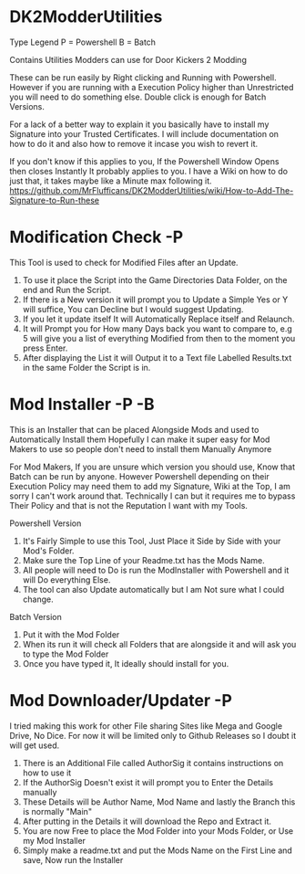 # DK2ModderUtilities
Type Legend
P = Powershell
B = Batch

Contains Utilities Modders can use for Door Kickers 2 Modding

These can be run easily by Right clicking and Running with Powershell.
However if you are running with a Execution Policy higher than Unrestricted you will need to do something else.
Double click is enough for Batch Versions.

For a lack of a better way to explain it you basically have to install my Signature into your Trusted Certificates.
I will include documentation on how to do it and also how to remove it incase you wish to revert it.

If you don't know if this applies to you, If the Powershell Window Opens then closes Instantly It probably applies to you.
I have a Wiki on how to do just that, it takes maybe like a Minute max following it.
https://github.com/MrFlufficans/DK2ModderUtilities/wiki/How-to-Add-The-Signature-to-Run-these

# Modification Check -P
This Tool is used to check for Modified Files after an Update.

1.  To use it place the Script into the Game Directories Data Folder, on the end and Run the Script.
2.  If there is a New version it will prompt you to Update a Simple Yes or Y will suffice, You can Decline but I would suggest Updating.
3.  If you let it update itself It will Automatically Replace itself and Relaunch.
4.  It will Prompt you for How many Days back you want to compare to, e.g 5 will give you a list of everything Modified from then to the moment you press Enter.
5.  After displaying the List it will Output it to a Text file Labelled Results.txt in the same Folder the Script is in.


# Mod Installer -P -B
This is an Installer that can be placed Alongside Mods and used to Automatically Install them
Hopefully I can make it super easy for Mod Makers to use so people don't need to install them Manually Anymore

For Mod Makers, If you are unsure which version you should use, Know that Batch can be run by anyone.
However Powershell depending on their Execution Policy may need them to add my Signature, Wiki at the Top, I am sorry I can't work around that.
Technically I can but it requires me to bypass Their Policy and that is not the Reputation I want with my Tools.

Powershell Version
1.  It's Fairly Simple to use this Tool, Just Place it Side by Side with your Mod's Folder.
2.  Make sure the Top Line of your Readme.txt has the Mods Name.
3.  All people will need to Do is run the ModInstaller with Powershell and it will Do everything Else.
4.  The tool can also Update automatically but I am Not sure what I could change.

Batch Version
1.  Put it with the Mod Folder
2.  When its run it will check all Folders that are alongside it and will ask you to type the Mod Folder
3.  Once you have typed it, It ideally should install for you.

# Mod Downloader/Updater -P
I tried making this work for other File sharing Sites like Mega and Google Drive, No Dice.
For now it will be limited only to Github Releases so I doubt it will get used.

1.  There is an Additional File called AuthorSig it contains instructions on how to use it
2.  If the AuthorSig Doesn't exist it will prompt you to Enter the Details manually
3.  These Details will be Author Name, Mod Name and lastly the Branch this is normally "Main"
4.  After putting in the Details it will download the Repo and Extract it.
5.  You are now Free to place the Mod Folder into your Mods Folder, or Use my Mod Installer
6.  Simply make a readme.txt and put the Mods Name on the First Line and save, Now run the Installer
